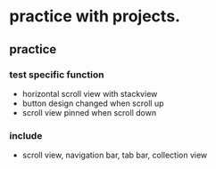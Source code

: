 # practice with projects. 


## practice
### test specific function
- horizontal scroll view with stackview
- button design changed when scroll up
- scroll view pinned when scroll down

### include 
- scroll view, navigation bar, tab bar, collection view
